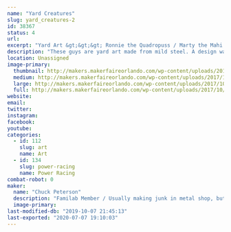 ```yaml
---
name: "Yard Creatures"
slug: yard_creatures-2
id: 38367
status: 4
url: 
excerpt: "Yard Art &gt;&gt;&gt; Ronnie the Quadropuss / Marty the Mahi / Walter the Pelican"
description: "These guys are yard art made from mild steel. A design was drawn in Fusion360. That was loaded into the laser and cut from 1/4\" MDF and plywood to be used as templates for each part. The templates were clamped onto sheets of mild steel. A plasma cutter was used to cut the sheet metal. A couple hours with a grinder and they were ready for steel rods to be MIG welded on so that each piece can be inserted into the ground and stand on their own. I plan on promoting a moderate amount of surface rust before neutralizing it and painting with clear coat for long term protection against further weathering."
location: Unassigned
image-primary:
  thumbnail: http://makers.makerfaireorlando.com/wp-content/uploads/2017/10/20171013_175715-150x150.jpg
  medium: http://makers.makerfaireorlando.com/wp-content/uploads/2017/10/20171013_175715-300x225.jpg
  large: http://makers.makerfaireorlando.com/wp-content/uploads/2017/10/20171013_175715-1024x768.jpg
  full: http://makers.makerfaireorlando.com/wp-content/uploads/2017/10/20171013_175715.jpg
website: 
email: 
twitter: 
instagram: 
facebook: 
youtube: 
categories:
  - id: 112
    slug: art
    name: Art
  - id: 134
    slug: power-racing
    name: Power Racing
combat-robot: 0
maker:
  name: "Chuck Peterson"
  description: "Familab Member / Usually making junk in metal shop, but also tend to spend way too much time with the laser, welder, plasma cutter and wood shop..."
  image-primary: 
last-modified-db: "2019-10-07 21:45:13"
last-exported: "2020-07-07 19:10:03"
---
```

